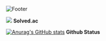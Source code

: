 ![Footer](https://capsule-render.vercel.app/api?type=waving&color=auto&height=200&section=footer)

<img src="http://mazandi.herokuapp.com/api?handle=nvme&theme=dark"/>       **Solved.ac**

[![Anurag's GitHub stats](https://github-readme-stats.vercel.app/api?username=n0Moment)](https://github.com/n0Moment/github-readme-stats)       **Github Status**

